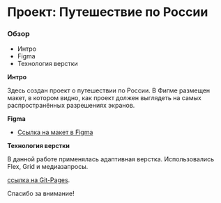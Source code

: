 # Проект: Путешествие по России

### Обзор
* Интро
* Figma
* Технология верстки

**Интро**

Здесь создан проект о путешествии по России.
В Фигме размещен макет, в котором видно, как проект должен выглядеть на самых распространённых разрешениях экранов.


**Figma**

* [Ссылка на макет в Figma](https://www.figma.com/file/5S2WSbEFL6awjVWJ0NWL8Q/Sprint-3_-Russia-_-desktop-mobile?node-id=28503%3A0)

**Технология верстки**

В данной работе применялась адаптивная верстка.
Использовались Flex, Grid и медиазапросы.

[ссылка на Git-Pages](https://maxiair1.github.io/russian-travel/).

Спасибо за внимание!
